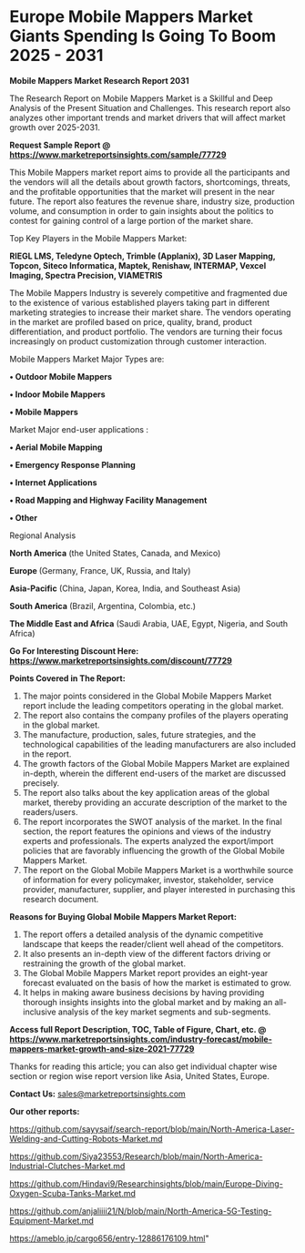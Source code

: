 # Europe Mobile Mappers Market Giants Spending Is Going To Boom 2025 - 2031

<strong>Mobile Mappers Market Research Report 2031</strong>

The Research Report on Mobile Mappers Market is a Skillful and Deep Analysis of the Present Situation and Challenges. This research report also analyzes other important trends and market drivers that will affect market growth over 2025-2031.

<strong>Request Sample Report @ <a href=https://www.marketreportsinsights.com/sample/77729>https://www.marketreportsinsights.com/sample/77729</a></strong>

This Mobile Mappers market report aims to provide all the participants and the vendors will all the details about growth factors, shortcomings, threats, and the profitable opportunities that the market will present in the near future. The report also features the revenue share, industry size, production volume, and consumption in order to gain insights about the politics to contest for gaining control of a large portion of the market share.

Top Key Players in the Mobile Mappers Market:

<strong>RIEGL LMS, Teledyne Optech, Trimble (Applanix), 3D Laser Mapping, Topcon, Siteco Informatica, Maptek, Renishaw, INTERMAP, Vexcel Imaging, Spectra Precision, VIAMETRIS</strong>

The Mobile Mappers Industry is severely competitive and fragmented due to the existence of various established players taking part in different marketing strategies to increase their market share. The vendors operating in the market are profiled based on price, quality, brand, product differentiation, and product portfolio. The vendors are turning their focus increasingly on product customization through customer interaction.

Mobile Mappers Market Major Types are:

<strong>• Outdoor Mobile Mappers

• Indoor Mobile Mappers

• Mobile Mappers</strong>

Market Major end-user applications :

<strong>• Aerial Mobile Mapping

• Emergency Response Planning

• Internet Applications

• Road Mapping and Highway Facility Management

• Other</strong>

Regional Analysis

</u><strong><b>North America</b></strong> (the United States, Canada, and Mexico)

<strong><b>Europe </b></strong>(Germany, France, UK, Russia, and Italy)

<strong><b>Asia-Pacific</b></strong> (China, Japan, Korea, India, and Southeast Asia)

<strong><b>South America</b></strong> (Brazil, Argentina, Colombia, etc.)

<strong><b>The Middle East and Africa</b></strong> (Saudi Arabia, UAE, Egypt, Nigeria, and South Africa)

<strong>Go For Interesting Discount Here: <a href=https://www.marketreportsinsights.com/discount/77729>https://www.marketreportsinsights.com/discount/77729</a></strong>

<strong>Points Covered in The Report:</strong>
<ol>
  <li>The major points considered in the Global Mobile Mappers Market report include the leading competitors operating in the global market.</li>
  <li>The report also contains the company profiles of the players operating in the global market.</li>
  <li>The manufacture, production, sales, future strategies, and the technological capabilities of the leading manufacturers are also included in the report.</li>
  <li>The growth factors of the Global Mobile Mappers Market are explained in-depth, wherein the different end-users of the market are discussed precisely.</li>
  <li>The report also talks about the key application areas of the global market, thereby providing an accurate description of the market to the readers/users.</li>
  <li>The report incorporates the SWOT analysis of the market. In the final section, the report features the opinions and views of the industry experts and professionals. The experts analyzed the export/import policies that are favorably influencing the growth of the Global Mobile Mappers Market.</li>
  <li>The report on the Global Mobile Mappers Market is a worthwhile source of information for every policymaker, investor, stakeholder, service provider, manufacturer, supplier, and player interested in purchasing this research document.</li>
</ol>
<strong>Reasons for Buying Global Mobile Mappers Market Report:</strong>

<ol>
  <li>The report offers a detailed analysis of the dynamic competitive landscape that keeps the reader/client well ahead of the competitors.</li>
  <li>It also presents an in-depth view of the different factors driving or restraining the growth of the global market.</li>
  <li>The Global Mobile Mappers Market report provides an eight-year forecast evaluated on the basis of how the market is estimated to grow.</li>
  <li>It helps in making aware business decisions by having providing thorough insights insights into the global market and by making an all-inclusive analysis of the key market segments and sub-segments.</li>
</ol>
<strong>Access full Report Description, TOC, Table of Figure, Chart, etc. @ <a href=https://www.marketreportsinsights.com/industry-forecast/mobile-mappers-market-growth-and-size-2021-77729>https://www.marketreportsinsights.com/industry-forecast/mobile-mappers-market-growth-and-size-2021-77729</a></strong>


Thanks for reading this article; you can also get individual chapter wise section or region wise report version like Asia, United States, Europe.

<strong>Contact Us:</strong>
sales@marketreportsinsights.com

<strong>Our other reports:</strong>

<a href=https://github.com/sayysaif/search-report/blob/main/North-America-Laser-Welding-and-Cutting-Robots-Market.md>https://github.com/sayysaif/search-report/blob/main/North-America-Laser-Welding-and-Cutting-Robots-Market.md</a>

<a href=https://github.com/Siya23553/Research/blob/main/North-America-Industrial-Clutches-Market.md>https://github.com/Siya23553/Research/blob/main/North-America-Industrial-Clutches-Market.md</a>

<a href=https://github.com/Hindavi9/Researchinsights/blob/main/Europe-Diving-Oxygen-Scuba-Tanks-Market.md>https://github.com/Hindavi9/Researchinsights/blob/main/Europe-Diving-Oxygen-Scuba-Tanks-Market.md</a>

<a href=https://github.com/anjaliiii21/N/blob/main/North-America-5G-Testing-Equipment-Market.md>https://github.com/anjaliiii21/N/blob/main/North-America-5G-Testing-Equipment-Market.md</a>

<a href=https://ameblo.jp/cargo656/entry-12886176109.html>https://ameblo.jp/cargo656/entry-12886176109.html</a>"
